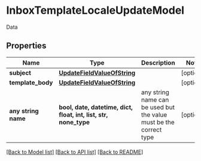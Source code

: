 # InboxTemplateLocaleUpdateModel

Data

## Properties
Name | Type | Description | Notes
------------ | ------------- | ------------- | -------------
**subject** | [**UpdateFieldValueOfString**](UpdateFieldValueOfString.md) |  | [optional] 
**template_body** | [**UpdateFieldValueOfString**](UpdateFieldValueOfString.md) |  | [optional] 
**any string name** | **bool, date, datetime, dict, float, int, list, str, none_type** | any string name can be used but the value must be the correct type | [optional]

[[Back to Model list]](../README.md#documentation-for-models) [[Back to API list]](../README.md#documentation-for-api-endpoints) [[Back to README]](../README.md)



